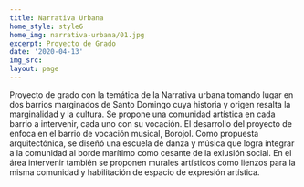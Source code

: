 ```yaml
---
title: Narrativa Urbana
home_style: style6
home_img: narrativa-urbana/01.jpg
excerpt: Proyecto de Grado
date: '2020-04-13'
img_src: 
layout: page
---
```


Proyecto de grado con la temática de la Narrativa urbana tomando lugar en dos barrios marginados de Santo Domingo cuya historia y origen resalta la marginalidad y la cultura. Se propone una comunidad artística en cada barrio a intervenir, cada uno con su vocación. El desarrollo del proyecto de enfoca en el barrio de vocación musical, Borojol. Como propuesta arquitectónica, se diseñó una escuela de danza y música que logra integrar a la comunidad al borde marítimo como cesante de la exlusión social. En el área intervenir también se proponen murales artísticos como lienzos para la misma comunidad y habilitación de espacio de expresión artística.